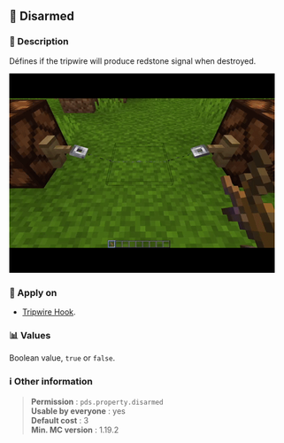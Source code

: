 ## :stop_sign: Disarmed

### :memo: Description
Défines if the tripwire will produce redstone signal when destroyed.

![Demo of charges property](../../assets/properties/disarmed.gif ':size=90%')

### :dart: Apply on
- [Tripwire Hook](https://minecraft.wiki/w/Tripwire_Hook).

### :bar_chart: Values
Boolean value, ``true`` or ``false``.

### :information_source: Other information

> **Permission** : ``pds.property.disarmed``<br>
> **Usable by everyone** : yes<br>
>  **Default cost** : 3<br>
>  **Min. MC version** : 1.19.2
